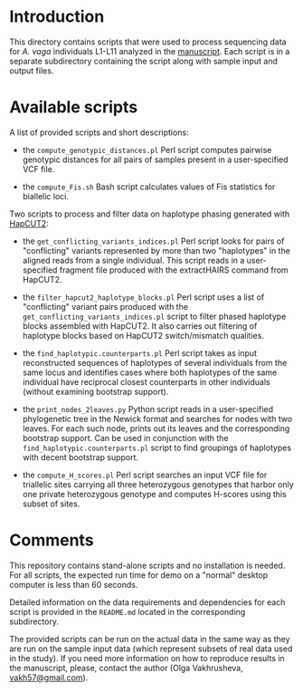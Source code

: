 # Introduction

This directory contains scripts that were used to process sequencing data for
*A. vaga* individuals L1-L11 analyzed in the
[manuscript](https://www.biorxiv.org/content/10.1101/489393v1). Each script is
in a separate subdirectory containing the script along with sample input and
output files.

# Available scripts

A list of provided scripts and short descriptions:

* the `compute_genotypic_distances.pl` Perl script computes pairwise genotypic
  distances for all pairs of samples present in a user-specified VCF file.

* the `compute_Fis.sh` Bash script calculates values of Fis statistics
  for biallelic loci. 

Two scripts to process and filter data on haplotype phasing generated with
[HapCUT2](https://github.com/vibansal/HapCUT2):
  
* the `get_conflicting_variants_indices.pl` Perl script looks for pairs of
  "conflicting" variants represented by more than two "haplotypes" in the
aligned reads from a single individual. This script reads in a user-specified
fragment file produced with the extractHAIRS command from HapCUT2.

* the `filter_hapcut2_haplotype_blocks.pl` Perl script uses a list of
  "conflicting" variant pairs produced with the
`get_conflicting_variants_indices.pl` script to filter phased haplotype blocks
assembled with HapCUT2. It also carries out filtering of haplotype blocks based
on HapCUT2 switch/mismatch qualities.



* the `find_haplotypic.counterparts.pl` Perl script takes as input reconstructed
 sequences of haplotypes of several individuals from the same locus and
identifies cases where both haplotypes of the same individual have
reciprocal closest counterparts in other individuals (without 
examining bootstrap support).

* the `print_nodes_2leaves.py` Python script reads in a user-specified
  phylogenetic tree in the Newick format and searches for nodes with two
leaves. For each such node, prints out its leaves and the corresponding
bootstrap support. Can be used in conjunction with the 
`find_haplotypic.counterparts.pl` script to find groupings of haplotypes
with decent bootstrap support.

* the `compute_H_scores.pl` Perl script searches an input VCF file for
 triallelic sites carrying all three heterozygous genotypes that harbor 
only one private heterozygous genotype and computes H-scores using this
subset of sites. 


# Comments

This repository contains stand-alone scripts and no installation is needed.
For all scripts, the expected run time for demo on a "normal" desktop computer
is less than 60 seconds.

Detailed information on the data requirements and dependencies for each
script is provided in the `README.md` located in the corresponding
subdirectory.

The provided scripts can be run on the actual data in the same way as they
are run on the sample input data (which represent subsets of real data
used in the study).
If you need more information on how to reproduce results in the manuscript, 
please, contact the author (Olga Vakhrusheva, vakh57@gmail.com). 

